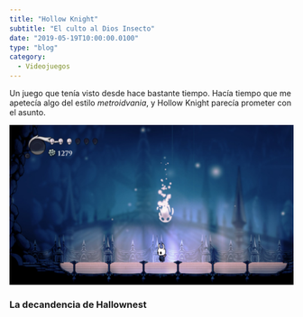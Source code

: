 ```yaml
---
title: "Hollow Knight"
subtitle: "El culto al Dios Insecto"
date: "2019-05-19T10:00:00.0100"
type: "blog"
category:
  - Videojuegos
---
```


Un juego que tenía visto desde hace bastante tiempo. Hacía tiempo que me apetecía algo del estilo _metroidvania_, y Hollow Knight parecía prometer con el asunto.

![Captura de Hollow Knight](/../../content/images/posts/hollow-knight-1.jpg)

### La decandencia de Hallownest
